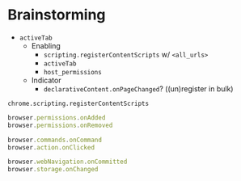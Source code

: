 # Brainstorming
- `activeTab`
  - Enabling
    - `scripting.registerContentScripts` w/ `<all_urls>`
    - `activeTab`
    - `host_permissions`
  - Indicator
    - `declarativeContent.onPageChanged`? ((un)register in bulk)

<!-- - Datastructure storing most relevant inverted sites -->

```
chrome.scripting.registerContentScripts
```

```js
browser.permissions.onAdded
browser.permissions.onRemoved

browser.commands.onCommand
browser.action.onClicked

browser.webNavigation.onCommitted
browser.storage.onChanged
```

